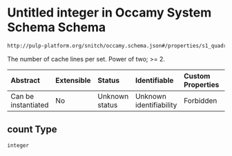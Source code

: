 # Untitled integer in Occamy System Schema Schema

```txt
http://pulp-platform.org/snitch/occamy.schema.json#/properties/s1_quadrant/properties/ro_cache_cfg/properties/count
```

The number of cache lines per set. Power of two; >= 2.

| Abstract            | Extensible | Status         | Identifiable            | Custom Properties | Additional Properties | Access Restrictions | Defined In                                                       |
| :------------------ | :--------- | :------------- | :---------------------- | :---------------- | :-------------------- | :------------------ | :--------------------------------------------------------------- |
| Can be instantiated | No         | Unknown status | Unknown identifiability | Forbidden         | Allowed               | none                | [occamy.schema.json*](occamy.schema.json "open original schema") |

## count Type

`integer`
